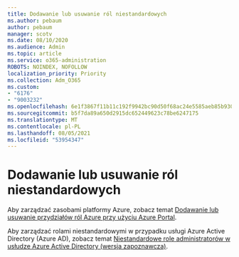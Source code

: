 ```yaml
---
title: Dodawanie lub usuwanie ról niestandardowych
ms.author: pebaum
author: pebaum
manager: scotv
ms.date: 08/10/2020
ms.audience: Admin
ms.topic: article
ms.service: o365-administration
ROBOTS: NOINDEX, NOFOLLOW
localization_priority: Priority
ms.collection: Adm_O365
ms.custom:
- "6176"
- "9003232"
ms.openlocfilehash: 6e1f3867f11b11c192f9942bc90d50f68ac24e5585aeb85b930b7c264f282d07
ms.sourcegitcommit: b5f7da89a650d2915dc652449623c78be6247175
ms.translationtype: MT
ms.contentlocale: pl-PL
ms.lasthandoff: 08/05/2021
ms.locfileid: "53954347"
---
```

# <a name="add-or-remove-a-custom-role"></a>Dodawanie lub usuwanie ról niestandardowych

Aby zarządzać zasobami platformy Azure, zobacz temat [Dodawanie lub usuwanie przydziałów ról Azure przy użyciu Azure Portal](https://docs.microsoft.com/azure/role-based-access-control/role-assignments-portal).

Aby zarządzać rolami niestandardowymi w przypadku usługi Azure Active Directory (Azure AD), zobacz temat [Niestandardowe role administratorów w usłudze Azure Active Directory (wersja zapoznawcza)](https://docs.microsoft.com/azure/active-directory/users-groups-roles/roles-custom-overview).
